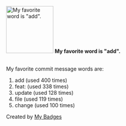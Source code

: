 <img src="https://my-badges.github.io/my-badges/favorite-word.png" alt="My favorite word is &quot;add&quot;." title="My favorite word is &quot;add&quot;." width="128">
<strong>My favorite word is &quot;add&quot;.</strong>
<br><br>

My favorite commit message words are:

1. add (used 400 times)
2. feat: (used 338 times)
3. update (used 128 times)
4. file (used 119 times)
5. change (used 100 times)


Created by <a href="https://github.com/my-badges/my-badges">My Badges</a>